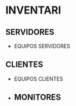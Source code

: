 # INVENTARI

## SERVIDORES

- EQUIPOS SERVIDORES

## CLIENTES

- EQUIPOS CLIENTES

- MONITORES
  - 
